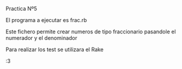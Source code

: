 Practica Nº5

El programa a ejecutar es frac.rb

Este fichero permite crear numeros de tipo fraccionario pasandole el numerador y el denominador

Para realizar los test se utilizara el Rake

:3
